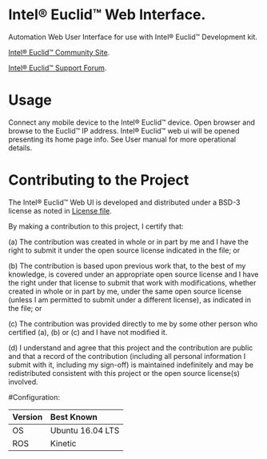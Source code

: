 # Intel&reg; Euclid&trade; Web Interface.

Automation Web User Interface for use with Intel&reg; Euclid&trade; Development kit.

[Intel® Euclid™ Community Site](http://www.euclidcommunity.intel.com).

[Intel® Euclid™ Support Forum](http://www.intel.com/content/www/us/en/support/emerging-technologies/intel-euclid-development-kit.html).

# Usage
Connect any mobile device to the Intel&reg; Euclid&trade; device.
Open browser and browse to the Euclid&trade; IP address.
Intel&reg; Euclid&trade; web ui will be opened presenting its home page info.
See User manual for more operational details.

# Contributing to the Project

The Intel&reg; Euclid&trade; Web UI is developed and distributed under
a BSD-3 license as noted in [License file](LICENSE).

By making a contribution to this project, I certify that:

(a) The contribution was created in whole or in part by me and I
have the right to submit it under the open source license
indicated in the file; or

(b) The contribution is based upon previous work that, to the best
of my knowledge, is covered under an appropriate open source
license and I have the right under that license to submit that
work with modifications, whether created in whole or in part
by me, under the same open source license (unless I am
permitted to submit under a different license), as indicated
in the file; or

(c) The contribution was provided directly to me by some other
person who certified (a), (b) or (c) and I have not modified
it.

(d) I understand and agree that this project and the contribution
are public and that a record of the contribution (including all
personal information I submit with it, including my sign-off) is
maintained indefinitely and may be redistributed consistent with
this project or the open source license(s) involved.

#Configuration:

| Version        | Best Known           |
|:-------------- |:---------------------|
| OS             | Ubuntu 16.04 LTS     |
| ROS            | Kinetic              |

